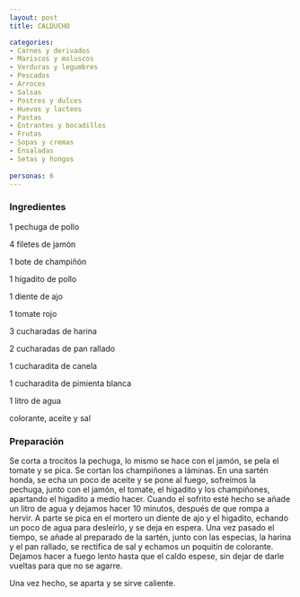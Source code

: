 ```yaml
---
layout: post
title: CALDUCHO

categories:
- Carnes y derivados
- Mariscos y moluscos
- Verduras y legumbres
- Pescados
- Arroces
- Salsas
- Postres y dulces
- Huevos y lacteos
- Pastas
- Entrantes y bocadillos
- Frutas
- Sopas y cremas
- Ensaladas
- Setas y hongos
 
personas: 6 
---
```

<h3>Ingredientes</h3>
1 pechuga de pollo

4 filetes de jamón

1 bote de champiñón

1 higadito de pollo

1 diente de ajo

1 tomate rojo

3 cucharadas de harina

2 cucharadas de pan rallado

1 cucharadita de canela

1 cucharadita de pimienta blanca

1 litro de agua

colorante, aceite y sal

<h3>Preparación</h3>
Se corta a trocitos la pechuga, lo mismo se hace con el jamón, se pela el tomate y se pica. Se cortan los champiñones a láminas. En una sartén honda, se echa un poco de aceite y se pone al fuego, sofreímos la pechuga, junto con el jamón, el tomate, el higadito y los champiñones, apartando el higadito a medio hacer. Cuando el sofrito esté hecho se añade un litro de agua y dejamos hacer 10 minutos, después de que rompa a hervir. A parte se pica en el mortero un diente de ajo y el higadito, echando un poco de agua para desleírlo, y se deja en espera. Una vez pasado el tiempo, se añade al preparado de la sartén, junto con las especias, la harina y el pan rallado, se rectifica de sal y echamos un poquitín de colorante. Dejamos hacer a fuego lento hasta que el caldo espese, sin dejar de darle vueltas para que no se agarre.

Una vez hecho, se aparta y se sirve caliente.

